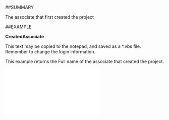 

##SUMMARY

The associate that first created the project


##EXAMPLE

**CreatedAssociate**

This text may be copied to the notepad, and saved as a *.vbs file. Remember to change the login information.



This example returns the Full name of the associate that created the project.

![](../../Examples/vbs/SOProject.Example.vbs.txt)





